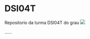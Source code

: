 # DSI04T
Repositorio da turma DSI04T do grau 
<img src="https://expofranquiasne.com.br/wp-content/uploads/2021/02/Todas-as-logos_Prancheta-1-c%C3%B3pia-15.png">

......
